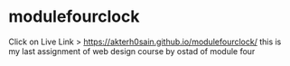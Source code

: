 # modulefourclock
Click on Live Link > https://akterh0sain.github.io/modulefourclock/
this is my last assignment of web design course by ostad of module four
